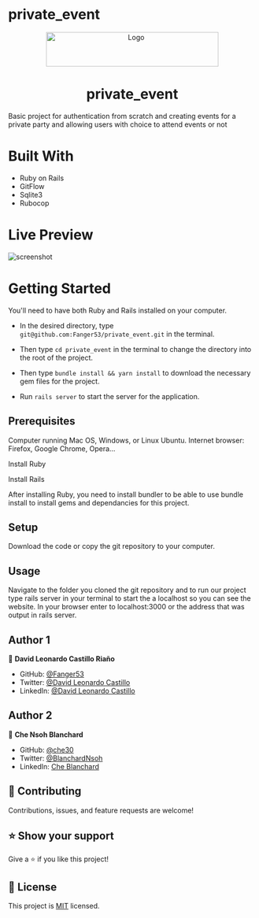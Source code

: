 # private_event
<p align="center">
  <a href="https://github.com/Fanger53/telegram_bot_Alfred">
    <img src="https://res.cloudinary.com/growsurf-prod/image/upload/v1582211139/production/gnysw2objzekbagrqiax.png" alt="Logo" width="350" height="70">
  </a>
</p>
 <h1 align="center">private_event </h1>

 Basic project for authentication from scratch  and creating events  for a private party and allowing users with choice to attend events or not 
 

# Built With
- Ruby on Rails
- GitFlow 
- Sqlite3
- Rubocop

# Live Preview
![screenshot](./app/assets/images/PrivateEvent.png)
# Getting Started
You'll need to have both Ruby and Rails installed on your computer.

- In the desired directory, type `git@github.com:Fanger53/private_event.git` in the terminal.

- Then type `cd private_event` in the terminal to change the directory into the root of the project.

- Then type `bundle install && yarn install` to download the necessary gem files for the project.

- Run `rails server` to start the server for the application.

## Prerequisites
Computer running Mac OS, Windows, or Linux Ubuntu. Internet browser: Firefox, Google Chrome, Opera...

Install Ruby

Install Rails

After installing Ruby, you need to install bundler to be able to use bundle install to install gems and dependancies for this project.

## Setup

Download the code or copy the git repository to your computer.

## Usage

Navigate to the folder you cloned the git repository and to run our project type rails server in your terminal to start the a localhost so you can see the website. In your browser enter to localhost:3000 or the address that was output in rails server.

## Author 1

👤 **David Leonardo Castillo Riaño**

- GitHub: [@Fanger53](https://github.com/Fanger53)
- Twitter: [@David Leonardo Castillo](https://twitter.com/DavidLe97005129)
- LinkedIn: [@David Leonardo Castillo](https://www.linkedin.com/in/david-castillo-61ba10b8)

## Author 2


👤 **Che Nsoh Blanchard**

- GitHub: [@che30](https://github.com/che30)
- Twitter: [@BlanchardNsoh](https://twitter.com/che55085128 )
- LinkedIn: [Che Blanchard](https://www.linkedin.com/in/che-nsoh-9455271b0/)


## 🤝 Contributing

Contributions, issues, and feature requests are welcome!



## ⭐ Show your support

Give a ⭐️ if you like this project!



## 📝 License

This project is [MIT](https://opensource.org/licenses/MIT) licensed.